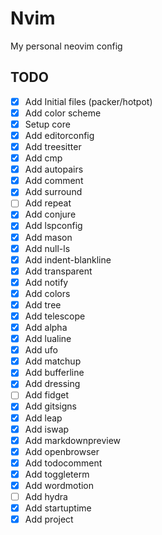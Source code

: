 # Nvim

My personal neovim config

## TODO

- [x] Add Initial files (packer/hotpot)
- [x] Add color scheme
- [x] Setup core
- [x] Add editorconfig
- [x] Add treesitter
- [x] Add cmp
- [x] Add autopairs
- [x] Add comment
- [x] Add surround
- [ ] Add repeat
- [x] Add conjure
- [x] Add lspconfig
- [x] Add mason
- [x] Add null-ls
- [x] Add indent-blankline
- [x] Add transparent
- [x] Add notify
- [x] Add colors
- [x] Add tree
- [x] Add telescope
- [x] Add alpha
- [x] Add lualine
- [x] Add ufo
- [x] Add matchup
- [x] Add bufferline
- [x] Add dressing
- [ ] Add fidget
- [x] Add gitsigns
- [x] Add leap
- [x] Add iswap
- [x] Add markdownpreview
- [x] Add openbrowser
- [x] Add todocomment
- [x] Add toggleterm
- [x] Add wordmotion
- [ ] Add hydra
- [x] Add startuptime
- [x] Add project
